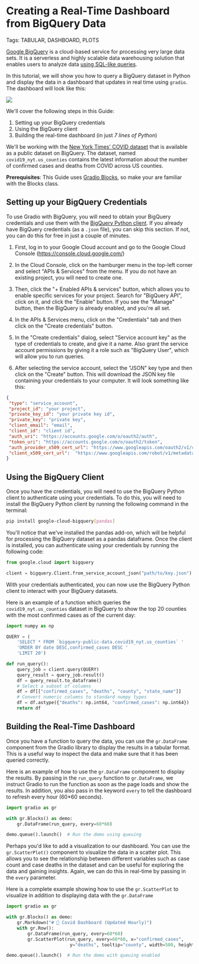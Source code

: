 # Creating a Real-Time Dashboard from BigQuery Data

Tags: TABULAR, DASHBOARD, PLOTS 

[Google BigQuery](https://cloud.google.com/bigquery) is a cloud-based service for processing very large data sets. It is a serverless and highly scalable data warehousing solution that enables users to analyze data [using SQL-like queries](https://www.oreilly.com/library/view/google-bigquery-the/9781492044451/ch01.html).

In this tutorial, we will show you how to query a BigQuery dataset in Python and display the data in a dashboard that updates in real time using `gradio`. The dashboard will look like this:

<img src="https://huggingface.co/datasets/huggingface/documentation-images/resolve/main/gradio-guides/bigquery-dashboard.gif">

We'll cover the following steps in this Guide:

1. Setting up your BigQuery credentials
2. Using the BigQuery client
3. Building the real-time dashboard (in just *7 lines of Python*)

We'll be working with the [New York Times' COVID dataset](https://www.nytimes.com/interactive/2021/us/covid-cases.html) that is available as a public dataset on BigQuery. The dataset, named `covid19_nyt.us_counties` contains the latest information about the number of confirmed cases and deaths from COVID across US counties. 

**Prerequisites**: This Guide uses [Gradio Blocks](../quickstart/#blocks-more-flexibility-and-control), so make your are familiar with the Blocks class. 

## Setting up your BigQuery Credentials

To use Gradio with BigQuery, you will need to obtain your BigQuery credentials and use them with the [BigQuery Python client](https://pypi.org/project/google-cloud-bigquery/). If you already have BigQuery credentials (as a `.json` file), you can skip this section. If not, you can do this for free in just a couple of minutes.

1. First, log in to your Google Cloud account and go to the Google Cloud Console (https://console.cloud.google.com/)

2. In the Cloud Console, click on the hamburger menu in the top-left corner and select "APIs & Services" from the menu. If you do not have an existing project, you will need to create one.

3. Then, click the "+ Enabled APIs & services" button, which allows you to enable specific services for your project. Search for "BigQuery API", click on it, and click the "Enable" button. If you see the "Manage" button, then the BigQuery is already enabled, and you're all set. 

4. In the APIs & Services menu, click on the "Credentials" tab and then click on the "Create credentials" button.

5. In the "Create credentials" dialog, select "Service account key" as the type of credentials to create, and give it a name. Also grant the service account permissions by giving it a role such as "BigQuery User", which will allow you to run queries.

6. After selecting the service account, select the "JSON" key type and then click on the "Create" button. This will download the JSON key file containing your credentials to your computer. It will look something like this:

```json
{
 "type": "service_account",
 "project_id": "your project",
 "private_key_id": "your private key id",
 "private_key": "private key",
 "client_email": "email",
 "client_id": "client id",
 "auth_uri": "https://accounts.google.com/o/oauth2/auth",
 "token_uri": "https://accounts.google.com/o/oauth2/token",
 "auth_provider_x509_cert_url": "https://www.googleapis.com/oauth2/v1/certs",
 "client_x509_cert_url":  "https://www.googleapis.com/robot/v1/metadata/x509/email_id"
}
```

## Using the BigQuery Client

Once you have the credentials, you will need to use the BigQuery Python client to authenticate using your credentials. To do this, you will need to install the BigQuery Python client by running the following command in the terminal:

```bash
pip install google-cloud-bigquery[pandas]
```

You'll notice that we've installed the pandas add-on, which will be helpful for processing the BigQuery dataset as a pandas dataframe. Once the client is installed, you can authenticate using your credentials by running the following code:

```py
from google.cloud import bigquery

client = bigquery.Client.from_service_account_json("path/to/key.json")
```

With your credentials authenticated, you can now use the BigQuery Python client to interact with your BigQuery datasets. 

Here is an example of a function which queries the `covid19_nyt.us_counties` dataset in BigQuery to show the top 20 counties with the most confirmed cases as of the current day:

```py
import numpy as np

QUERY = (
    'SELECT * FROM `bigquery-public-data.covid19_nyt.us_counties` ' 
    'ORDER BY date DESC,confirmed_cases DESC '
    'LIMIT 20')

def run_query():
    query_job = client.query(QUERY)  
    query_result = query_job.result()  
    df = query_result.to_dataframe()
    # Select a subset of columns 
    df = df[["confirmed_cases", "deaths", "county", "state_name"]]
    # Convert numeric columns to standard numpy types
    df = df.astype({"deaths": np.int64, "confirmed_cases": np.int64})
    return df
```

## Building the Real-Time Dashboard

Once you have a function to query the data, you can use the `gr.DataFrame` component from the Gradio library to display the results in a tabular format. This is a useful way to inspect the data and make sure that it has been queried correctly.

Here is an example of how to use the `gr.DataFrame` component to display the results. By passing in the `run_query` function to `gr.DataFrame`, we instruct Gradio to run the function as soon as the page loads and show the results. In addition, you also pass in the keyword `every` to tell the dashboard to refresh every hour (60*60 seconds).

```py
import gradio as gr

with gr.Blocks() as demo:
    gr.DataFrame(run_query, every=60*60)

demo.queue().launch()  # Run the demo using queuing
```

Perhaps you'd like to add a visualization to our dashboard. You can use the `gr.ScatterPlot()` component to visualize the data in a scatter plot. This allows you to see the relationship between different variables such as case count and case deaths in the dataset and can be useful for exploring the data and gaining insights. Again, we can do this in real-time
by passing in the `every` parameter. 

Here is a complete example showing how to use the `gr.ScatterPlot` to visualize in addition to displaying data with the `gr.DataFrame`

```py
import gradio as gr

with gr.Blocks() as demo:
    gr.Markdown("# 💉 Covid Dashboard (Updated Hourly)")
    with gr.Row():
        gr.DataFrame(run_query, every=60*60)
        gr.ScatterPlot(run_query, every=60*60, x="confirmed_cases", 
                        y="deaths", tooltip="county", width=500, height=500)

demo.queue().launch()  # Run the demo with queuing enabled
```